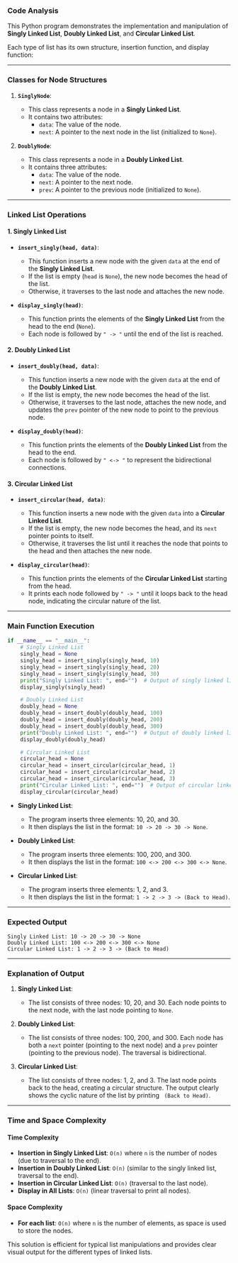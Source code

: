 ### **Code Analysis**

This Python program demonstrates the implementation and manipulation of **Singly Linked List**, **Doubly Linked List**, and **Circular Linked List**. 

Each type of list has its own structure, insertion function, and display function:

---

### **Classes for Node Structures**

1. **`SinglyNode`**:
    - This class represents a node in a **Singly Linked List**.
    - It contains two attributes:
        - `data`: The value of the node.
        - `next`: A pointer to the next node in the list (initialized to `None`).

2. **`DoublyNode`**:
    - This class represents a node in a **Doubly Linked List**.
    - It contains three attributes:
        - `data`: The value of the node.
        - `next`: A pointer to the next node.
        - `prev`: A pointer to the previous node (initialized to `None`).

---

### **Linked List Operations**

#### 1. **Singly Linked List**

- **`insert_singly(head, data)`**:
    - This function inserts a new node with the given `data` at the end of the **Singly Linked List**.
    - If the list is empty (`head` is `None`), the new node becomes the head of the list.
    - Otherwise, it traverses to the last node and attaches the new node.

- **`display_singly(head)`**:
    - This function prints the elements of the **Singly Linked List** from the head to the end (`None`).
    - Each node is followed by `" -> "` until the end of the list is reached.

#### 2. **Doubly Linked List**

- **`insert_doubly(head, data)`**:
    - This function inserts a new node with the given `data` at the end of the **Doubly Linked List**.
    - If the list is empty, the new node becomes the head of the list.
    - Otherwise, it traverses to the last node, attaches the new node, and updates the `prev` pointer of the new node to point to the previous node.

- **`display_doubly(head)`**:
    - This function prints the elements of the **Doubly Linked List** from the head to the end.
    - Each node is followed by `" <-> "` to represent the bidirectional connections.

#### 3. **Circular Linked List**

- **`insert_circular(head, data)`**:
    - This function inserts a new node with the given `data` into a **Circular Linked List**.
    - If the list is empty, the new node becomes the head, and its `next` pointer points to itself.
    - Otherwise, it traverses the list until it reaches the node that points to the head and then attaches the new node.

- **`display_circular(head)`**:
    - This function prints the elements of the **Circular Linked List** starting from the head.
    - It prints each node followed by `" -> "` until it loops back to the head node, indicating the circular nature of the list.

---

### **Main Function Execution**

```python
if __name__ == "__main__":
    # Singly Linked List
    singly_head = None
    singly_head = insert_singly(singly_head, 10)
    singly_head = insert_singly(singly_head, 20)
    singly_head = insert_singly(singly_head, 30)
    print("Singly Linked List: ", end="")  # Output of singly linked list
    display_singly(singly_head)

    # Doubly Linked List
    doubly_head = None
    doubly_head = insert_doubly(doubly_head, 100)
    doubly_head = insert_doubly(doubly_head, 200)
    doubly_head = insert_doubly(doubly_head, 300)
    print("Doubly Linked List: ", end="")  # Output of doubly linked list
    display_doubly(doubly_head)

    # Circular Linked List
    circular_head = None
    circular_head = insert_circular(circular_head, 1)
    circular_head = insert_circular(circular_head, 2)
    circular_head = insert_circular(circular_head, 3)
    print("Circular Linked List: ", end="")  # Output of circular linked list
    display_circular(circular_head)
```

- **Singly Linked List**:
    - The program inserts three elements: 10, 20, and 30.
    - It then displays the list in the format: `10 -> 20 -> 30 -> None`.

- **Doubly Linked List**:
    - The program inserts three elements: 100, 200, and 300.
    - It then displays the list in the format: `100 <-> 200 <-> 300 <-> None`.

- **Circular Linked List**:
    - The program inserts three elements: 1, 2, and 3.
    - It then displays the list in the format: `1 -> 2 -> 3 -> (Back to Head)`.

---

### **Expected Output**

```
Singly Linked List: 10 -> 20 -> 30 -> None
Doubly Linked List: 100 <-> 200 <-> 300 <-> None
Circular Linked List: 1 -> 2 -> 3 -> (Back to Head)
```

---

### **Explanation of Output**

1. **Singly Linked List**:
    - The list consists of three nodes: 10, 20, and 30. Each node points to the next node, with the last node pointing to `None`.

2. **Doubly Linked List**:
    - The list consists of three nodes: 100, 200, and 300. Each node has both a `next` pointer (pointing to the next node) and a `prev` pointer (pointing to the previous node). The traversal is bidirectional.

3. **Circular Linked List**:
    - The list consists of three nodes: 1, 2, and 3. The last node points back to the head, creating a circular structure. The output clearly shows the cyclic nature of the list by printing ` (Back to Head)`.

---

### **Time and Space Complexity**

#### **Time Complexity**
- **Insertion in Singly Linked List**: `O(n)` where `n` is the number of nodes (due to traversal to the end).
- **Insertion in Doubly Linked List**: `O(n)` (similar to the singly linked list, traversal to the end).
- **Insertion in Circular Linked List**: `O(n)` (traversal to the last node).
- **Display in All Lists**: `O(n)` (linear traversal to print all nodes).

#### **Space Complexity**
- **For each list**: `O(n)` where `n` is the number of elements, as space is used to store the nodes.

This solution is efficient for typical list manipulations and provides clear visual output for the different types of linked lists.
